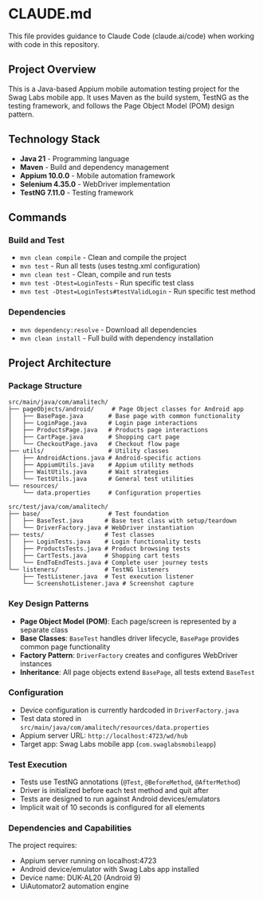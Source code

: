 # CLAUDE.md

This file provides guidance to Claude Code (claude.ai/code) when working with code in this repository.

## Project Overview

This is a Java-based Appium mobile automation testing project for the Swag Labs mobile app. It uses Maven as the build system, TestNG as the testing framework, and follows the Page Object Model (POM) design pattern.

## Technology Stack

- **Java 21** - Programming language
- **Maven** - Build and dependency management
- **Appium 10.0.0** - Mobile automation framework
- **Selenium 4.35.0** - WebDriver implementation
- **TestNG 7.11.0** - Testing framework

## Commands

### Build and Test
- `mvn clean compile` - Clean and compile the project
- `mvn test` - Run all tests (uses testng.xml configuration)
- `mvn clean test` - Clean, compile and run tests
- `mvn test -Dtest=LoginTests` - Run specific test class
- `mvn test -Dtest=LoginTests#testValidLogin` - Run specific test method

### Dependencies
- `mvn dependency:resolve` - Download all dependencies
- `mvn clean install` - Full build with dependency installation

## Project Architecture

### Package Structure
```
src/main/java/com/amalitech/
├── pageObjects/android/     # Page Object classes for Android app
│   ├── BasePage.java       # Base page with common functionality
│   ├── LoginPage.java      # Login page interactions
│   ├── ProductsPage.java   # Products page interactions
│   ├── CartPage.java       # Shopping cart page
│   └── CheckoutPage.java   # Checkout flow page
├── utils/                  # Utility classes
│   ├── AndroidActions.java # Android-specific actions
│   ├── AppiumUtils.java    # Appium utility methods
│   ├── WaitUtils.java      # Wait strategies
│   └── TestUtils.java      # General test utilities
└── resources/
    └── data.properties     # Configuration properties

src/test/java/com/amalitech/
├── base/                   # Test foundation
│   ├── BaseTest.java      # Base test class with setup/teardown
│   └── DriverFactory.java # WebDriver instantiation
├── tests/                 # Test classes
│   ├── LoginTests.java    # Login functionality tests
│   ├── ProductsTests.java # Product browsing tests
│   ├── CartTests.java     # Shopping cart tests
│   └── EndToEndTests.java # Complete user journey tests
└── listeners/             # TestNG listeners
    ├── TestListener.java  # Test execution listener
    └── ScreenshotListener.java # Screenshot capture
```

### Key Design Patterns
- **Page Object Model (POM)**: Each page/screen is represented by a separate class
- **Base Classes**: `BaseTest` handles driver lifecycle, `BasePage` provides common page functionality
- **Factory Pattern**: `DriverFactory` creates and configures WebDriver instances
- **Inheritance**: All page objects extend `BasePage`, all tests extend `BaseTest`

### Configuration
- Device configuration is currently hardcoded in `DriverFactory.java`
- Test data stored in `src/main/java/com/amalitech/resources/data.properties`
- Appium server URL: `http://localhost:4723/wd/hub`
- Target app: Swag Labs mobile app (`com.swaglabsmobileapp`)

### Test Execution
- Tests use TestNG annotations (`@Test`, `@BeforeMethod`, `@AfterMethod`)
- Driver is initialized before each test method and quit after
- Tests are designed to run against Android devices/emulators
- Implicit wait of 10 seconds is configured for all elements

### Dependencies and Capabilities
The project requires:
- Appium server running on localhost:4723
- Android device/emulator with Swag Labs app installed
- Device name: DUK-AL20 (Android 9)
- UiAutomator2 automation engine